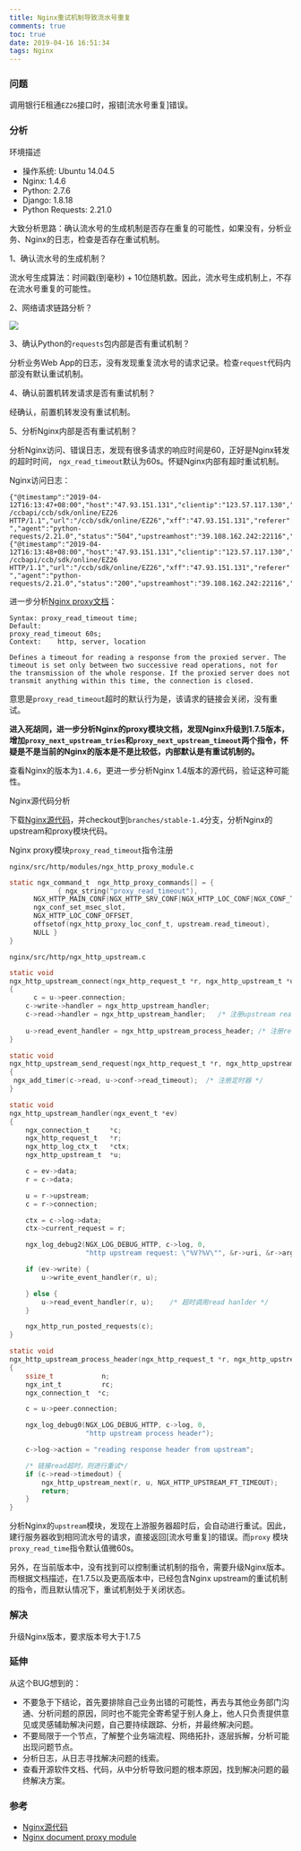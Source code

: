 ```yaml
---
title: Nginx重试机制导致流水号重复
comments: true
toc: true
date: 2019-04-16 16:51:34
tags: Nginx
---
```


### 问题

调用银行E租通`EZ26`接口时，报错[流水号重复]错误。

<!-- more -->

### 分析

环境描述

- 操作系统: Ubuntu 14.04.5
- Nginx: 1.4.6
- Python: 2.7.6
- Django: 1.8.18
- Python Requests: 2.21.0



大致分析思路：确认流水号的生成机制是否存在重复的可能性，如果没有，分析业务、Nginx的日志，检查是否存在重试机制。



1、确认流水号的生成机制？

流水号生成算法：时间戳(到毫秒) + 10位随机数。因此，流水号生成机制上，不存在流水号重复的可能性。

2、网络请求链路分析？

![](https://ws1.sinaimg.cn/large/006tNc79ly1g23h6t2yenj311r0jf3yy.jpg)

3、确认Python的`requests`包内部是否有重试机制？

分析业务Web App的日志，没有发现重复流水号的请求记录。检查`request`代码内部没有默认重试机制。

4、确认前置机转发请求是否有重试机制？

经确认，前置机转发没有重试机制。

5、分析Nginx内部是否有重试机制？

分析Nginx访问、错误日志，发现有很多请求的响应时间是60，正好是Nginx转发的超时时间， `ngx_read_timeout`默认为60s。怀疑Nginx内部有超时重试机制。

Nginx访问日志：

```nginx
{"@timestamp":"2019-04-12T16:13:47+08:00","host":"47.93.151.131","clientip":"123.57.117.130","size":176,"http_host":"www.jxfangguanjia.com","request":"POST /ccbapi/ccb/sdk/online/EZ26 HTTP/1.1","url":"/ccb/sdk/online/EZ26","xff":"47.93.151.131","referer":"-","agent":"python-requests/2.21.0","status":"504","upstreamhost":"39.108.162.242:22116","responsetime":60.060,"upstreamtime":"60.060"}
{"@timestamp":"2019-04-12T16:13:48+08:00","host":"47.93.151.131","clientip":"123.57.117.130","size":532,"http_host":"www.jxfangguanjia.com","request":"POST /ccbapi/ccb/sdk/online/EZ26 HTTP/1.1","url":"/ccb/sdk/online/EZ26","xff":"47.93.151.131","referer":"-","agent":"python-requests/2.21.0","status":"200","upstreamhost":"39.108.162.242:22116","responsetime":0.226,"upstreamtime":"0.226"}
```

进一步分析[Nginx proxy文档](<http://nginx.org/en/docs/http/ngx_http_proxy_module.html>)：

```nginx
Syntax:	proxy_read_timeout time;
Default:	
proxy_read_timeout 60s;
Context:	http, server, location

Defines a timeout for reading a response from the proxied server. The timeout is set only between two successive read operations, not for the transmission of the whole response. If the proxied server does not transmit anything within this time, the connection is closed.
```

意思是`proxy_read_timeout`超时的默认行为是，该请求的链接会关闭，没有重试。

**进入死胡同，进一步分析Nginx的proxy模块文档，发现Nginx升级到1.7.5版本，增加`proxy_next_upstream_tries`和`proxy_next_upstream_timeout`两个指令，怀疑是不是当前的Nginx的版本是不是比较低，内部默认是有重试机制的。**

查看Nginx的版本为`1.4.6`，更进一步分析Nginx 1.4版本的源代码，验证这种可能性。

Nginx源代码分析

下载[Nginx源代码](<https://github.com/nginx/nginx>)，并checkout到`branches/stable-1.4`分支，分析Nginx的upstream和proxy模块代码。

Nginx proxy模块`proxy_read_timeout`指令注册

`nginx/src/http/modules/ngx_http_proxy_module.c`

```c
static ngx_command_t  ngx_http_proxy_commands[] = {
			{ ngx_string("proxy_read_timeout"),
      NGX_HTTP_MAIN_CONF|NGX_HTTP_SRV_CONF|NGX_HTTP_LOC_CONF|NGX_CONF_TAKE1,
      ngx_conf_set_msec_slot,
      NGX_HTTP_LOC_CONF_OFFSET,
      offsetof(ngx_http_proxy_loc_conf_t, upstream.read_timeout),
      NULL }
}
```

`nginx/src/http/ngx_http_upstream.c`

```c
static void
ngx_http_upstream_connect(ngx_http_request_t *r, ngx_http_upstream_t *u)
{
	  c = u->peer.connection;
    c->write->handler = ngx_http_upstream_handler;
    c->read->handler = ngx_http_upstream_handler;	/* 注册upstream read handler，read为ngx事件*/
  
    u->read_event_handler = ngx_http_upstream_process_header; /* 注册read_event_handler */
}

static void
ngx_http_upstream_send_request(ngx_http_request_t *r, ngx_http_upstream_t *u)
{
 ngx_add_timer(c->read, u->conf->read_timeout);  /* 注册定时器 */
}

static void
ngx_http_upstream_handler(ngx_event_t *ev)
{
    ngx_connection_t     *c;
    ngx_http_request_t   *r;
    ngx_http_log_ctx_t   *ctx;
    ngx_http_upstream_t  *u;

    c = ev->data;
    r = c->data;

    u = r->upstream;
    c = r->connection;

    ctx = c->log->data;
    ctx->current_request = r;

    ngx_log_debug2(NGX_LOG_DEBUG_HTTP, c->log, 0,
                   "http upstream request: \"%V?%V\"", &r->uri, &r->args);

    if (ev->write) {
        u->write_event_handler(r, u);

    } else {
        u->read_event_handler(r, u);	/* 超时调用read hanlder */
    }

    ngx_http_run_posted_requests(c);
}

static void
ngx_http_upstream_process_header(ngx_http_request_t *r, ngx_http_upstream_t *u)
{
    ssize_t            n;
    ngx_int_t          rc;
    ngx_connection_t  *c;

    c = u->peer.connection;

    ngx_log_debug0(NGX_LOG_DEBUG_HTTP, c->log, 0,
                   "http upstream process header");

    c->log->action = "reading response header from upstream";

  	/* 链接read超时，则进行重试*/
    if (c->read->timedout) {
        ngx_http_upstream_next(r, u, NGX_HTTP_UPSTREAM_FT_TIMEOUT);
        return;
    }
}
```

分析Nginx的`upstream`模块，发现在上游服务器超时后，会自动进行重试。因此，建行服务器收到相同流水号的请求，直接返回[流水号重复]的错误。而`proxy` 模块 `proxy_read_time`指令默认值微60s。

另外，在当前版本中，没有找到可以控制重试机制的指令，需要升级Nginx版本。而根据文档描述，在1.7.5以及更高版本中，已经包含Nginx upstream的重试机制的指令，而且默认情况下，重试机制处于关闭状态。

### 解决

升级Nginx版本，要求版本号大于1.7.5

### 延伸

从这个BUG想到的：

* 不要急于下结论，首先要排除自己业务出错的可能性，再去与其他业务部门沟通、分析问题的原因，同时也不能完全寄希望于别人身上，他人只负责提供意见或灵感辅助解决问题，自己要持续跟踪、分析，并最终解决问题。
* 不要局限于一个节点，了解整个业务端流程、网络拓扑，逐层拆解，分析可能出现问题节点。
* 分析日志，从日志寻找解决问题的线索。
* 查看开源软件文档、代码，从中分析导致问题的根本原因，找到解决问题的最终解决方案。

### 参考

- [Nginx源代码](<https://github.com/nginx/nginx>)
- [Nginx document proxy module](<http://nginx.org/en/docs/http/ngx_http_proxy_module.html>)